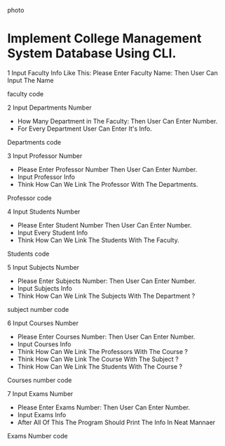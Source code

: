 photo 

# Implement College Management System Database Using CLI.

1 Input Faculty Info Like This:
Please Enter Faculty Name: Then User Can Input The Name

faculty code

2 Input Departments Number
* How Many Department in The Faculty: Then User Can Enter Number.
* For Every Department User Can Enter It's Info.

Departments code

3 Input Professor Number
* Please Enter Professor Number Then User Can Enter Number.
* Input Professor Info
* Think How Can We Link The Professor With The Departments.

Professor code

4 Input Students Number
* Please Enter Student Number Then User Can Enter Number.
* Input Every Student Info
* Think How Can We Link The Students With The Faculty.

Students code

5 Input Subjects Number
* Please Enter Subjects Number: Then User Can Enter Number.
* Input Subjects Info
* Think How Can We Link The Subjects With The Department ?

subject number code


6 Input Courses Number
* Please Enter Courses Number: Then User Can Enter Number.
* Input Courses Info
* Think How Can We Link The Professors With The Course ?
* Think How Can We Link The Course With The Subject ?
* Think How Can We Link The Students With The Course ?

Courses number code

7 Input Exams Number
* Please Enter Exams Number: Then User Can Enter Number.
* Input Exams Info
* After All Of This The Program Should Print The Info In Neat Mannaer

Exams Number code
